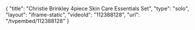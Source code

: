 {
    "title": "Christie Brinkley 4piece Skin Care Essentials Set",
    "type": "solo",
    "layout": "iframe-static",
    "videoId": "112388128",
    "url": "\/tvpembed\/112388128"
}
